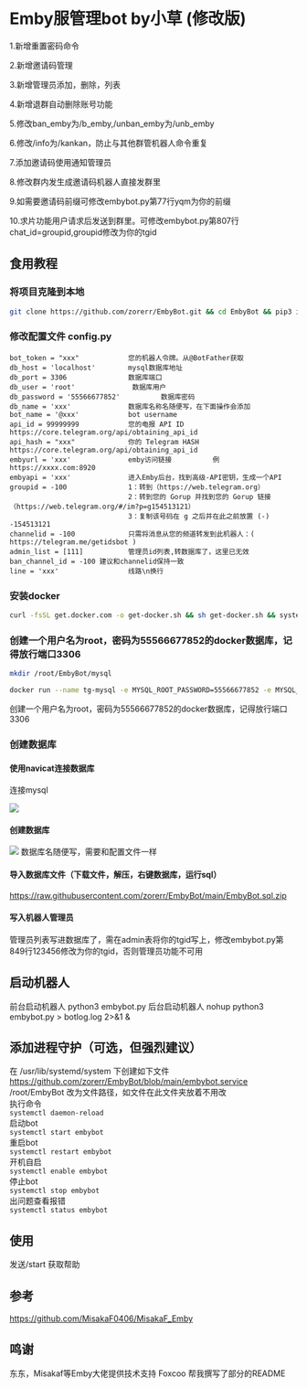 # Emby服管理bot by小草 (修改版)

<p>1.新增重置密码命令</p>
<p>2.新增邀请码管理</p>
<p>3.新增管理员添加，删除，列表</p>
<p>4.新增退群自动删除账号功能</p>
<p>5.修改ban_emby为/b_emby,/unban_emby为/unb_emby</p>
<p>6.修改/info为/kankan，防止与其他群管机器人命令重复</p>
<p>7.添加邀请码使用通知管理员</p>
<p>8.修改群内发生成邀请码机器人直接发群里</p>
<p>9.如需要邀请码前缀可修改embybot.py第77行yqm为你的前缀</p>
<p>10.求片功能用户请求后发送到群里。可修改embybot.py第807行chat_id=groupid,groupid修改为你的tgid</p>


## 食用教程
### 将项目克隆到本地
```bash
git clone https://github.com/zorerr/EmbyBot.git && cd EmbyBot && pip3 install -r requirements.txt
```




### 修改配置文件 config.py

```
bot_token = "xxx"            您的机器人令牌。从@BotFather获取
db_host = 'localhost'        mysql数据库地址
db_port = 3306               数据库端口
db_user = 'root'              数据库用户
db_password = '55566677852'          数据库密码
db_name = 'xxx'              数据库名称名随便写，在下面操作会添加
bot_name = '@xxx'            bot username
api_id = 99999999            您的电报 API ID       https://core.telegram.org/api/obtaining_api_id
api_hash = "xxx"             你的 Telegram HASH    https://core.telegram.org/api/obtaining_api_id
embyurl = 'xxx'              emby访问链接          例 https://xxxx.com:8920
embyapi = 'xxx'              进入Emby后台，找到高级-API密钥，生成一个API
groupid = -100               1：转到（https://web.telegram.org）
                             2：转到您的 Gorup 并找到您的 Gorup 链接（https://web.telegram.org/#/im?p=g154513121）
                             3：复制该号码在 g 之后并在此之前放置 (-) -154513121
channelid = -100             只需将消息从您的频道转发到此机器人：( https://telegram.me/getidsbot )
admin_list = [111]           管理员id列表,转数据库了，这里已无效
ban_channel_id = -100 建议和channelid保持一致
line = 'xxx'                 线路\n换行
```



### 安装docker
```bash
curl -fsSL get.docker.com -o get-docker.sh && sh get-docker.sh && systemctl enable docker && systemctl start docker
```



### 创建一个用户名为root，密码为55566677852的docker数据库，记得放行端口3306
```bash
mkdir /root/EmbyBot/mysql

docker run --name tg-mysql -e MYSQL_ROOT_PASSWORD=55566677852 -e MYSQL_ROOT_HOST=% -v /root/EmbyBot/mysql:/var/lib/mysql -p 3306:3306 -d mysql:8 --character-set-server=utf8mb4 --collation-server=utf8mb4_unicode_ci
```
创建一个用户名为root，密码为55566677852的docker数据库，记得放行端口3306



### 创建数据库

#### 使用navicat连接数据库

连接mysql

![](https://dd-static.jd.com/ddimg/jfs/t1/179135/39/28801/28871/63288ddbE7a880590/743d5b36578253f9.png)

#### 创建数据库

![](https://dd-static.jd.com/ddimg/jfs/t1/53432/1/21971/13792/63288e26E89be5b9b/1b9d009a1e05933c.png)
数据库名随便写，需要和配置文件一样

#### 导入数据库文件（下载文件，解压，右键数据库，运行sql）
https://raw.githubusercontent.com/zorerr/EmbyBot/main/EmbyBot.sql.zip

#### 写入机器人管理员
管理员列表写进数据库了，需在admin表将你的tgid写上，修改embybot.py第849行123456修改为你的tgid，否则管理员功能不可用

## 启动机器人
前台启动机器人        python3 embybot.py
后台启动机器人        nohup python3 embybot.py > botlog.log 2>&1 &
## 添加进程守护（可选，但强烈建议）
在 /usr/lib/systemd/system 下创建如下文件  
https://github.com/zorerr/EmbyBot/blob/main/embybot.service
/root/EmbyBot 改为文件路径，如文件在此文件夹放着不用改  
执行命令  
`systemctl daemon-reload`  
启动bot  
`systemctl start embybot`  
重启bot  
`systemctl restart embybot`  
开机自启  
`systemctl enable embybot`  
停止bot  
`systemctl stop embybot`  
出问题查看报错  
`systemctl status embybot`  
## 使用
发送/start 获取帮助

## 参考
[https://github.com/MisakaF0406/MisakaF_Emby
](https://github.com/MisakaFxxk/MisakaF_Emby)  
## 鸣谢
东东，Misakaf等Emby大佬提供技术支持
Foxcoo 帮我撰写了部分的README


